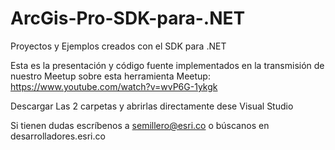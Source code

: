# ArcGis-Pro-SDK-para-.NET
Proyectos y Ejemplos creados con el SDK para .NET

Esta es la presentación y código fuente implementados en la transmisión de nuestro Meetup sobre esta herramienta
Meetup:
https://www.youtube.com/watch?v=wvP6G-1ykgk

Descargar Las 2 carpetas y abrirlas directamente dese Visual Studio

Si tienen dudas escríbenos a semillero@esri.co o búscanos en desarrolladores.esri.co
